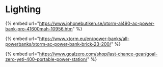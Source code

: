 # Lighting

{% embed url="https://www.iphonebutiken.se/xtorm-al490-ac-power-bank-pro-41600mah-10956.htm" %}

{% embed url="https://www.xtorm.eu/en/power-banks/all-powerbanks/xtorm-ac-power-bank-brick-23-200/" %}

{% embed url="https://www.goalzero.com/shop/last-chance-gear/goal-zero-yeti-400-portable-power-station/" %}



